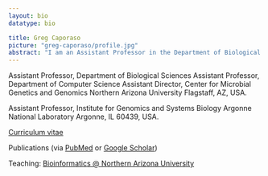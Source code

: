 ```yaml
---
layout: bio
datatype: bio

title: Greg Caporaso
picture: "greg-caporaso/profile.jpg" 
abstract: "I am an Assistant Professor in the Department of Biological Sciences and Assistant Director of the Center for Microbial Genetics and Genomics at Northern Arizona University. My research interests are focused on understanding how the communities of micro-organisms that live in and on our bodies, and who cohabit our homes and offices, affect human health, and ultimately how we can use that understanding to improve human health by developing microbiome-based treatments of disease. Toward this end, my lab is develops software and methods for studying microbial ecology."
---
```


Assistant Professor, Department of Biological Sciences
Assistant Professor, Department of Computer Science
Assistant Director, Center for Microbial Genetics and Genomics
Northern Arizona University
Flagstaff, AZ, USA.

Assistant Professor, Institute for Genomics and Systems Biology
Argonne National Laboratory
Argonne, IL 60439, USA.

[Curriculum vitae](https://docs.google.com/document/d/18TA9AzwRloj4RFNwxgVyxYeQEiJGuWNwCDSJhdoParQ/pub)

Publications (via [PubMed](http://www.ncbi.nlm.nih.gov/entrez/query.fcgi?db=pubmed&cmd=Search&term=%22Caporaso+JG%22%5BAuthor%5D) or [Google Scholar](http://scholar.google.com/citations?hl=en&user=8wv9sLkAAAAJ))

Teaching: [Bioinformatics @ Northern Arizona University](http://www.caporaso.us/teaching/)


